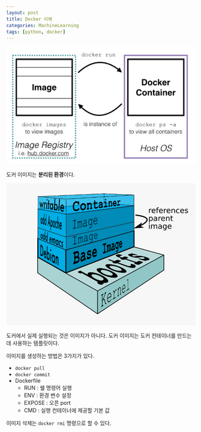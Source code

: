 ```yaml
---
layout: post
title: Docker 이해
categories: MachineLearning
tags: [python, docker]
---
```



![](/image/docker-image-vs-containers.jpg)

도커 이미지는 **분리된 환경**이다.

![](/image/docker-image.png)

도커에서 실제 실행되는 것은 이미지가 아니다. 도커 이미지는 도커 컨테이너를 만드는데 사용하는 템플릿이다.

이미지를 생성하는 방법은 3가지가 있다.
- `docker pull`
- `docker commit`
- Dockerfile
  - RUN : 쉘 명령어 실행
  - ENV : 환경 변수 설정
  - EXPOSE : 오픈 port
  - CMD : 실행 컨테이너에 제공할 기본 값

이미지 삭제는 `docker rmi` 명령으로 할 수 있다.
